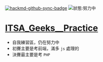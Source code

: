 [![hackmd-github-sync-badge](https://hackmd.io/Jrz1N5vtS2u5CMcHl-R5Uw/badge)](https://hackmd.io/Jrz1N5vtS2u5CMcHl-R5Uw)
![狀態:努力中](https://img.shields.io/badge/status-working%20on-orange)

# [ITSA_Geeks__Practice](https://e-tutor.itsa.org.tw/e-Tutor/Question_bank.php?id=864)


* 自我練習區，仍在努力中
* 初賽主要是考前端，滿多 `js` 處理的
* 決賽最主要是考 `PHP`